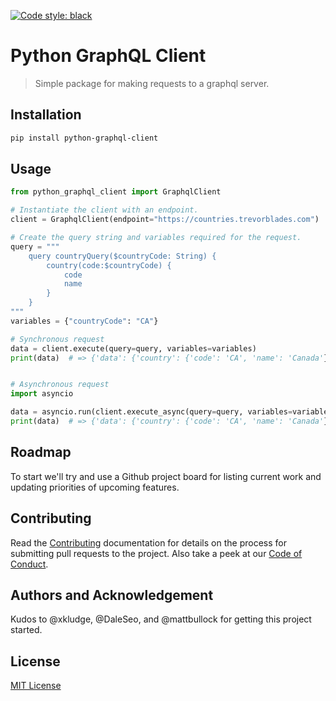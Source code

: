 [![Code style: black](https://img.shields.io/badge/code%20style-black-000000.svg)](https://github.com/psf/black)

# Python GraphQL Client

> Simple package for making requests to a graphql server.

<!-- Badges here. -->

## Installation

```bash
pip install python-graphql-client
```

## Usage

```python
from python_graphql_client import GraphqlClient

# Instantiate the client with an endpoint.
client = GraphqlClient(endpoint="https://countries.trevorblades.com")

# Create the query string and variables required for the request.
query = """
    query countryQuery($countryCode: String) {
        country(code:$countryCode) {
            code
            name
        }
    }
"""
variables = {"countryCode": "CA"}

# Synchronous request
data = client.execute(query=query, variables=variables)
print(data)  # => {'data': {'country': {'code': 'CA', 'name': 'Canada'}}}


# Asynchronous request
import asyncio

data = asyncio.run(client.execute_async(query=query, variables=variables))
print(data)  # => {'data': {'country': {'code': 'CA', 'name': 'Canada'}}}
```

## Roadmap

To start we'll try and use a Github project board for listing current work and updating priorities of upcoming features.

## Contributing

Read the [Contributing](docs/CONTRIBUTING.md) documentation for details on the process for submitting pull requests to the project. Also take a peek at our [Code of Conduct](docs/CODE_OF_CONDUCT.md).

## Authors and Acknowledgement

Kudos to @xkludge, @DaleSeo, and @mattbullock for getting this project started.

## License

[MIT License](LICENSE)
